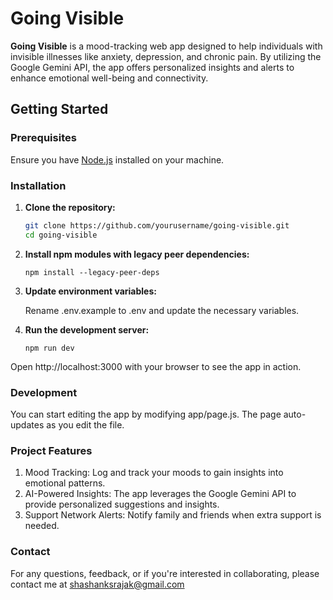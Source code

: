 # Going Visible

**Going Visible** is a mood-tracking web app designed to help individuals with invisible illnesses like anxiety, depression, and chronic pain. By utilizing the Google Gemini API, the app offers personalized insights and alerts to enhance emotional well-being and connectivity.

## Getting Started

### Prerequisites

Ensure you have [Node.js](https://nodejs.org/) installed on your machine.

### Installation

1. **Clone the repository:**

   ```bash
   git clone https://github.com/yourusername/going-visible.git
   cd going-visible

   ```

2. **Install npm modules with legacy peer dependencies:**

   ```
   npm install --legacy-peer-deps

   ```

3. **Update environment variables:**

   Rename .env.example to .env and update the necessary variables.

4. **Run the development server:**
   ```
   npm run dev

   ```

Open http://localhost:3000 with your browser to see the app in action.

### Development

You can start editing the app by modifying app/page.js. The page auto-updates as you edit the file.

### Project Features

1. Mood Tracking: Log and track your moods to gain insights into emotional patterns.
2. AI-Powered Insights: The app leverages the Google Gemini API to provide personalized suggestions and insights.
3. Support Network Alerts: Notify family and friends when extra support is needed.

### Contact

For any questions, feedback, or if you're interested in collaborating, please contact me at shashanksrajak@gmail.com
